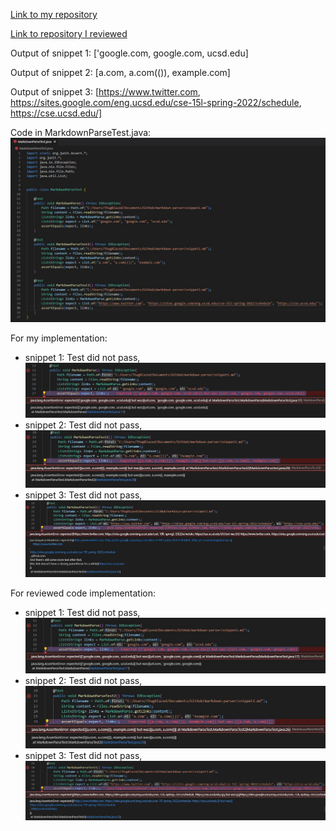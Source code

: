 [Link to my repository](https://github.com/nbilog/markdown-parser)

[Link to repository I reviewed](https://github.com/NLChung9/markdown-parser)

Output of snippet 1: ['google.com, google.com, ucsd.edu]

Output of snippet 2: [a.com, a.com(()), example.com]

Output of snippet 3: [https://www.twitter.com, https://sites.google.com/eng.ucsd.edu/cse-15l-spring-2022/schedule, https://cse.ucsd.edu/]

Code in MarkdownParseTest.java: ![junit](junittestss.JPG)

For my implementation:
* snippet 1: Test did not pass, ![mytest1](mytest1.JPG)
* snippet 2: Test did not pass, ![mytest2](mytest2.JPG)
* snippet 3: Test did not pass, ![mytest3](mytest3.JPG)

For reviewed code implementation:
* snippet 1: Test did not pass, ![review1](review1.JPG)
* snippet 2: Test did not pass, ![review2](review2.JPG)
* snippet 3: Test did not pass, ![review3](review3.JPG)
